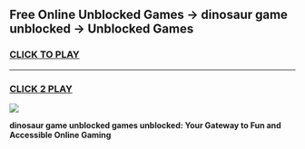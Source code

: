 
## Free Online Unblocked Games → dinosaur game unblocked → Unblocked Games
<h3>
<a href="https://premium.freeplayer.one?title=dinosaur_game_unblocked&ref=21F">CLICK TO PLAY</a></h3>
<hr>

<h3>
<a href="https://premium.freeplayer.one?title=dinosaur_game_unblocked&ref=21F">CLICK 2 PLAY</a>
  
</h3>

<a href="https://premium.freeplayer.one?title=dinosaur_game_unblocked&ref=21F/"><img src="https://clearcache.store/games.png"></a>


**dinosaur game unblocked games unblocked: Your Gateway to Fun and Accessible Online Gaming**
